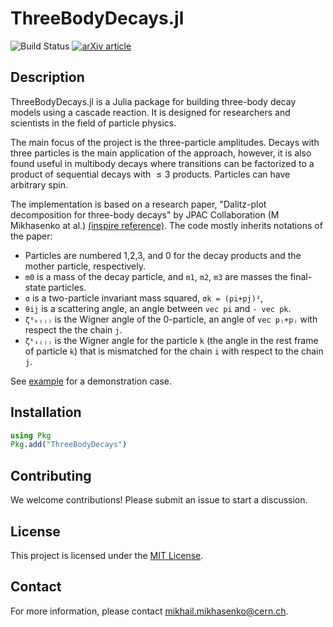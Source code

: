 # ThreeBodyDecays.jl

![Build Status](https://github.com/mmikhasenko/ThreeBodyDecays.jl/actions/workflows/ci.yaml/badge.svg)
[![arXiv article](https://img.shields.io/badge/article-PRD%20101%2C%20034033-yellowgreen)](https://arxiv.org/abs/1910.04566)

## Description

ThreeBodyDecays.jl is a Julia package for building three-body decay models using a cascade reaction.
It is designed for researchers and scientists in the field of particle physics.

The main focus of the project is the three-particle amplitudes.
Decays with three particles is the main application of the approach, however, it is also found useful in multibody decays where
transitions can be factorized to a product of sequential decays with $≤3$ products. Particles can have arbitrary spin.

The implementation is based on a research paper,
"Dalitz-plot decomposition for three-body decays" by JPAC Collaboration (M Mikhasenko at al.) [(inspire reference)](http://inspirehep.net/record/1758460).
The code mostly inherits notations of the paper:

- Particles are numbered 1,2,3, and 0 for the decay products and the mother particle, respectively.
- `m0` is a mass of the decay particle, and `m1`, `m2`, `m3` are masses the final-state particles.
- `σ` is a two-particle invariant mass squared, `σk = (pi+pj)²`,
- `θij` is a scattering angle, an angle between `vec pi` and `- vec pk`.
- `ζ⁰ₖ₍ⱼ₎` is the Wigner angle of the 0-particle, an angle of `vec pⱼ+pⱼ` with respect the the chain `j`.
- `ζᵏᵢ₍ⱼ₎` is the Wigner angle for the particle `k` (the angle in the rest frame of particle `k`) that is mismatched for the chain `i` with respect to the chain `j`.

See [example](docs/src/demo.jl) for a demonstration case.

## Installation

```julia
using Pkg
Pkg.add("ThreeBodyDecays")
```

## Contributing

We welcome contributions! Please submit an issue to start a discussion.

## License

This project is licensed under the [MIT License](LICENSE.md).

## Contact

For more information, please contact [mikhail.mikhasenko@cern.ch](mailto:mikhail.mikhasenko@cern.ch).
